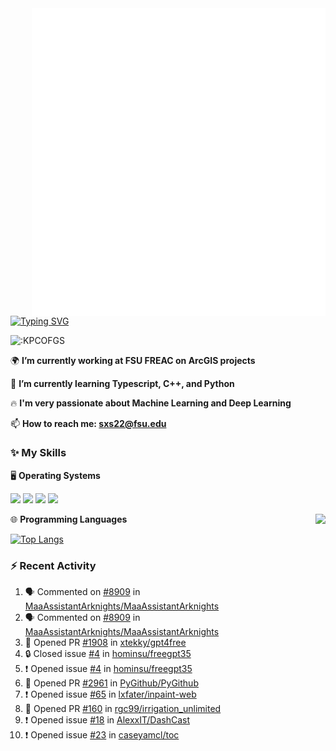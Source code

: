 <img align="right" width="470" src="github-metrics.svg">

[![Typing SVG](https://readme-typing-svg.herokuapp.com?duration=2500&vCenter=true&width=200&height=40&lines=Hello+World+👋)](https://git.io/typing-svg)

<img src="https://count.getloli.com/get/@:KPCOFGS" alt=":KPCOFGS" />

🌍 **I’m currently working at FSU FREAC on ArcGIS projects**

🌱 **I’m currently learning Typescript, C++, and Python**

🔥 **I'm very passionate about Machine Learning and Deep Learning**

📫 **How to reach me: sxs22@fsu.edu**

### ✨ **My Skills**

🖥️ **Operating Systems**

[![](https://img.shields.io/badge/-Linux-4fc08d?style=flat-square&logo=Linux&logoColor=fff)](https://www.linuxfoundation.org/)
[![](https://img.shields.io/badge/LinuxMint-47A248?style=flat-square&logo=linuxmint&logoColor=fff)](https://linuxmint.com/)
[![](https://img.shields.io/badge/Windows11-0078d6?style=flat-square&logo=windows&logoColor=fff)](https://www.microsoft.com/software-download/windows11)
[![](https://img.shields.io/badge/Ubuntu-E95420?style=flat-square&logo=ubuntu&logoColor=white)](https://ubuntu.com/download)

<a>
    <img align="right" src="https://github-readme-stats.vercel.app/api?username=KPCOFGS&theme=tokyonight&show_icons=true&show=reviews,prs_merged,prs_merged_percentage">
</a>

🌐 **Programming Languages**

[![Top Langs](https://github-readme-stats.vercel.app/api/top-langs/?username=KPCOFGS&theme=tokyonight)](https://github.com/anuraghazra/github-readme-stats)

### ⚡ **Recent Activity**
<!--START_SECTION:activity-->
1. 🗣 Commented on [#8909](https://github.com/MaaAssistantArknights/MaaAssistantArknights/pull/8909#issuecomment-2081774402) in [MaaAssistantArknights/MaaAssistantArknights](https://github.com/MaaAssistantArknights/MaaAssistantArknights)
2. 🗣 Commented on [#8909](https://github.com/MaaAssistantArknights/MaaAssistantArknights/pull/8909#issuecomment-2081763062) in [MaaAssistantArknights/MaaAssistantArknights](https://github.com/MaaAssistantArknights/MaaAssistantArknights)
3. 💪 Opened PR [#1908](https://github.com/xtekky/gpt4free/pull/1908) in [xtekky/gpt4free](https://github.com/xtekky/gpt4free)
4. 🔒 Closed issue [#4](https://github.com/hominsu/freegpt35/issues/4) in [hominsu/freegpt35](https://github.com/hominsu/freegpt35)
5. ❗ Opened issue [#4](https://github.com/hominsu/freegpt35/issues/4) in [hominsu/freegpt35](https://github.com/hominsu/freegpt35)
6. 💪 Opened PR [#2961](https://github.com/PyGithub/PyGithub/pull/2961) in [PyGithub/PyGithub](https://github.com/PyGithub/PyGithub)
7. ❗ Opened issue [#65](https://github.com/lxfater/inpaint-web/issues/65) in [lxfater/inpaint-web](https://github.com/lxfater/inpaint-web)
8. 💪 Opened PR [#160](https://github.com/rgc99/irrigation_unlimited/pull/160) in [rgc99/irrigation_unlimited](https://github.com/rgc99/irrigation_unlimited)
9. ❗ Opened issue [#18](https://github.com/AlexxIT/DashCast/issues/18) in [AlexxIT/DashCast](https://github.com/AlexxIT/DashCast)
10. ❗ Opened issue [#23](https://github.com/caseyamcl/toc/issues/23) in [caseyamcl/toc](https://github.com/caseyamcl/toc)
<!--END_SECTION:activity-->
